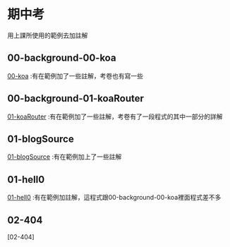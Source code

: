 # 期中考
用上課所使用的範例去加註解

## 00-background-00-koa
[00-koa](https://github.com/sps326532/ws108a/blob/master/%E6%9C%9F%E4%B8%AD%E8%80%83/00-background/00-koa/app.js)
:有在範例加了一些註解，考卷也有寫一些

## 00-background-01-koaRouter
[01-koaRouter](https://github.com/sps326532/ws108a/blob/master/%E6%9C%9F%E4%B8%AD%E8%80%83/00-background/01-koaRouter/app.js)
:有在範例加了一些註解，考卷有了一段程式的其中一部分的詳解

## 01-blogSource
[01-blogSource](https://github.com/sps326532/ws108a/blob/master/%E6%9C%9F%E4%B8%AD%E8%80%83/01-blogSource/app.js)
:有在範例加上了一些註解

## 01-hell0
[01-hell0](https://github.com/sps326532/ws108a/blob/master/%E6%9C%9F%E4%B8%AD%E8%80%83/01-hello/app.js)
:有在範例加註解，這程式跟00-background-00-koa裡面程式差不多

## 02-404
[02-404]

